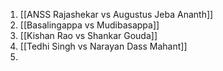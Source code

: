 1. [[ANSS Rajashekar vs Augustus Jeba Ananth]]
2. [[Basalingappa vs Mudibasappa]]
3. [[Kishan Rao vs Shankar Gouda]]
4. [[Tedhi Singh vs Narayan Dass Mahant]]
5. 